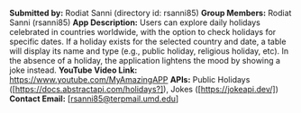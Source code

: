 **Submitted by:** Rodiat Sanni (directory id: rsanni85)
**Group Members:** Rodiat Sanni (rsanni85)
**App Description:** Users can explore daily holidays celebrated in countries worldwide, with the option to check holidays for specific dates. If a holiday exists for the selected country and date, a table will display its name and type (e.g., public holiday, religious holiday, etc). In the absence of a holiday, the application lightens the mood by showing a joke instead.
**YouTube Video Link:** https://www.youtube.com/MyAmazingAPP
**APIs:** Public Holidays ([https://docs.abstractapi.com/holidays?]), Jokes ([https://jokeapi.dev/])
**Contact Email:**  [rsanni85@terpmail.umd.edu]